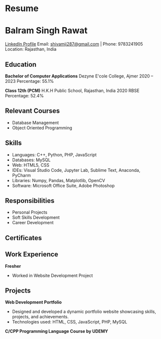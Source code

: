 # Resume
# Balram Singh Rawat

[LinkedIn Profile](www.linkedin.com/in/balram-singh-rawat-b23b431a9)
Email: shivamji287@gmail.com | Phone: 9783241905
Location: Rajasthan, India

## Education
**Bachelor of Computer Applications**
Dezyne E'cole College, Ajmer
2020 – 2023
Percentage: 55.1%

**Class 12th (PCM)**
H.K.H Public School, Rajasthan, India
2020
RBSE Percentage: 52.4%

## Relevant Courses
- Database Management
- Object Oriented Programming 

## Skills
- Languages: C++, Python, PHP, JavaScript
- Databases: MySQL
- Web: HTML5, CSS
- IDEs: Visual Studio Code, Jupyter Lab, Sublime Text, Anaconda, PyCharm
- Libraries: Numpy, Pandas, Matplotlib, OpenCV
- Software: Microsoft Office Suite, Adobe Photoshop

## Responsibilities
- Personal Projects
- Soft Skills Development
- Career Development

## Certificates

## Work Experience
**Fresher**
- Worked in Website Development Project

## Projects
**Web Development Portfolio**
- Designed and developed a dynamic portfolio website showcasing skills, projects, and achievements.
- Technologies used: HTML, CSS, JavaScript, PHP, MySQL

**C/CPP Programming Language Course by UDEMY**
